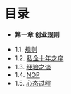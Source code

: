 目录
===
* **第一章 创业规则**
 - 1.1. [规则](book/Chapter01/1.1-variable.md)
 - 1.2. [私企十年之痒](book/Chapter01/1.2-const.md)
 - 1.3. [经验之谈](book/Chapter01/1.3-string.md)
 - 1.4. [NOP](book/Chapter01/1.4-pointer.md)
 - 1.5. [心态过程](book/Chapter01/1.5-array.md)
